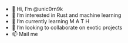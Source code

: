 - 👋 Hi, I’m @unic0rn9k
- 👀 I’m interested in Rust and machine learning
- 🌱 I’m currently learning M A T H
- 💞️ I’m looking to collaborate on exotic projects
- 📫 Mail me
